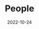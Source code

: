 ---
title: People
date: 2022-10-24

type: landing

sections:
  - block: people
    content:
      title: Meet the Bay Lab!
      # Choose which groups/teams of users to display.
      #   Edit `user_groups` in each user's profile to add them to one or more of these groups.
      user_groups:
          - Lab Members
          - Researchers
          - Grad Students
          - Administration
          - Visitors
          - Alumni
      sort_by: Params.last_name
      sort_ascending: true
    design:
      show_interests: false
      show_role: true
      show_social: true
---